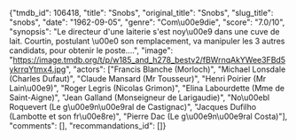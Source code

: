 {"tmdb_id": 106418, "title": "Snobs", "original_title": "Snobs", "slug_title": "snobs", "date": "1962-09-05", "genre": "Com\u00e9die", "score": "7.0/10", "synopsis": "Le directeur d'une laiterie s'est noy\u00e9 dans une cuve de lait. Courtin, postulant \u00e0 son remplacement, va manipuler les 3 autres candidats, pour obtenir le poste....", "image": "https://image.tmdb.org/t/p/w185_and_h278_bestv2/fBWrnqAkYWee3FBd5ykrrqYtmx4.jpg", "actors": ["Francis Blanche (Morloch)", "Michael Lonsdale (Charles Dufaut)", "Claude Mansard (Mr Tousseur)", "Henri Poirier (Mr Lain\u00e9)", "Roger Legris (Nicolas Grimon)", "Elina Labourdette (Mme de Saint-Aigne)", "Jean Galland (Monseigneur de Larigaudie)", "No\u00ebl Roquevert (Le g\u00e9n\u00e9ral de Castignac)", "Jacques Dufilho (Lambotte et son fr\u00e8re)", "Pierre Dac (Le g\u00e9n\u00e9ral Costa)"], "comments": [], "recommandations_id": []}